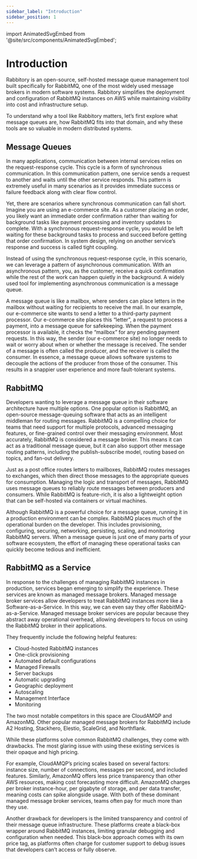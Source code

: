```yaml
---
sidebar_label: "Introduction"
sidebar_position: 1
---
```


import AnimatedSvgEmbed from '@site/src/components/AnimatedSvgEmbed';

# Introduction

Rabbitory is an open-source, self-hosted message queue management tool built specifically for RabbitMQ, one of the most widely used message brokers in modern software systems. Rabbitory simplifies the deployment and configuration of RabbitMQ instances on AWS while maintaining visibility into cost and infrastructure setup.

To understand why a tool like Rabbitory matters, let’s first explore what message queues are, how RabbitMQ fits into that domain, and why these tools are so valuable in modern distributed systems.

## Message Queues

In many applications, communication between internal services relies on the request-response cycle. This cycle is a form of synchronous communication. In this communication pattern, one service sends a request to another and waits until the other service responds. This pattern is extremely useful in many scenarios as it provides immediate success or failure feedback along with clear flow control.

Yet, there are scenarios where synchronous communication can fall short. Imagine you are using an e-commerce site. As a customer placing an order, you likely want an immediate order confirmation rather than waiting for background tasks like payment processing and inventory updates to complete. With a synchronous request-response cycle, you would be left waiting for these background tasks to process and succeed before getting that order confirmation. In system design, relying on another service’s response and success is called tight coupling.

Instead of using the synchronous request-response cycle, in this scenario, we can leverage a pattern of asynchronous communication. With an asynchronous pattern, you, as the customer, receive a quick confirmation while the rest of the work can happen quietly in the background. A widely used tool for implementing asynchronous communication is a message queue.

<AnimatedSvgEmbed svgName="message-queue.svg" altText="Message Queue Demonstration" />

A message queue is like a mailbox, where senders can place letters in the mailbox without waiting for recipients to receive the mail. In our example, our e-commerce site wants to send a letter to a third-party payment processor. Our e-commerce site places this “letter”, a request to process a payment, into a message queue for safekeeping. When the payment processor is available, it checks the “mailbox” for any pending payment requests. In this way, the sender (our e-commerce site) no longer needs to wait or worry about when or whether the message is received. The sender of a message is often called the producer, and the receiver is called the consumer. In essence, a message queue allows software systems to decouple the actions of the producer from those of the consumer. This results in a snappier user experience and more fault-tolerant systems.

## RabbitMQ

Developers wanting to leverage a message queue in their software architecture have multiple options. One popular option is RabbitMQ, an open-source message-queuing software that acts as an intelligent middleman for routing messages. RabbitMQ is a compelling choice for teams that need support for multiple protocols, advanced messaging features, or fine-grained control over their messaging environment.
Most accurately, RabbitMQ is considered a message broker. This means it can act as a traditional message queue, but it can also support other message routing patterns, including the publish-subscribe model, routing based on topics, and fan-out delivery.

Just as a post office routes letters to mailboxes, RabbitMQ routes messages to exchanges, which then direct those messages to the appropriate queues for consumption. Managing the logic and transport of messages, RabbitMQ uses message queues to reliably route messages between producers and consumers. While RabbitMQ is feature-rich, it is also a lightweight option that can be self-hosted via containers or virtual machines.

Although RabbitMQ is a powerful choice for a message queue, running it in a production environment can be complex. RabbiMQ places much of the operational burden on the developer. This includes provisioning, configuring, securing, networking, persisting, scaling, and monitoring RabbitMQ servers. When a message queue is just one of many parts of your software ecosystem, the effort of managing these operational tasks can quickly become tedious and inefficient.

## RabbitMQ as a Service

In response to the challenges of managing RabbitMQ instances in production, services began emerging to simplify the experience. These services are known as managed message brokers. Managed message broker services allow developers to treat RabbitMQ instances more like a Software-as-a-Service. In this way, we can even say they offer RabbitMQ-as-a-Service. Managed message broker services are popular because they abstract away operational overhead, allowing developers to focus on using the RabbitMQ broker in their applications.

They frequently include the following helpful features:

- Cloud-hosted RabbitMQ instances
- One-click provisioning
- Automated default configurations
- Managed Firewalls
- Server backups
- Automatic upgrading
- Geographic deployment
- Autoscaling
- Management Interface
- Monitoring

The two most notable competitors in this space are CloudAMQP and AmazonMQ. Other popular managed message brokers for RabbitMQ include A2 Hosting, Stackhero, Elestio, ScaleGrid, and Northflank.

While these platforms solve common RabbitMQ challenges, they come with drawbacks. The most glaring issue with using these existing services is their opaque and high pricing.

For example, CloudAMQP’s pricing scales based on several factors: instance size, number of connections, messages per second, and included features. Similarly, AmazonMQ offers less price transparency than other AWS resources, making cost forecasting more difficult. AmazonMQ charges per broker instance-hour, per gigabyte of storage, and per data transfer, meaning costs can spike alongside usage. With both of these dominant managed message broker services, teams often pay for much more than they use.

Another drawback for developers is the limited transparency and control of their message queue infrastructure. These platforms create a black-box wrapper around RabbitMQ instances, limiting granular debugging and configuration when needed. This black-box approach comes with its own price tag, as platforms often charge for customer support to debug issues that developers can’t access or fully observe.

